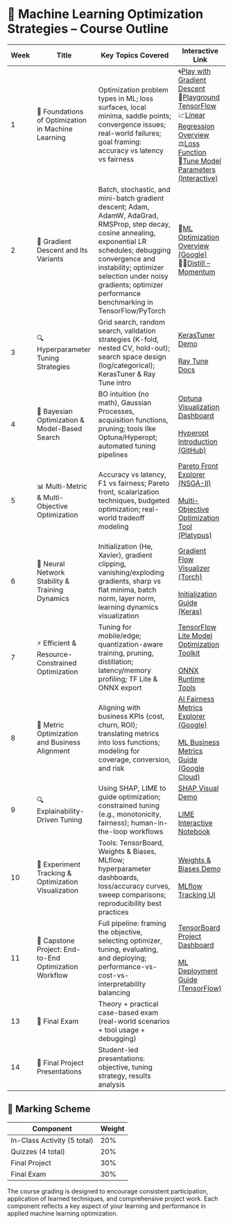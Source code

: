 # 📘 Machine Learning Optimization Strategies – Course Outline
| Week | Title                                                        | Key Topics Covered                                                                                                                                                  | Interactive Link                                                                                                                                                    |
|------|--------------------------------------------------------------|---------------------------------------------------------------------------------------------------------------------------------------------------------------------|---------------------------------------------------------------------------------------------------------------------------------------------------------------------|
| 1    | 🧭 Foundations of Optimization in Machine Learning            | Optimization problem types in ML; loss surfaces, local minima, saddle points; convergence issues; real-world failures; goal framing: accuracy vs latency vs fairness | 🌀[Play with Gradient Descent](https://uclaacm.github.io/gradient-descent-visualiser/#playground)<br>🧪[Playground TensorFlow](https://playground.tensorflow.org/)<br>📈[Linear Regression Overview](https://developers.google.com/machine-learning/crash-course/linear-regression)<br>⚖️[Loss Function](https://developers.google.com/machine-learning/crash-course/linear-regression/loss)<br>🎯[Tune Model Parameters (Interactive)](https://developers.google.com/machine-learning/crash-course/linear-regression/parameters-exercise)|
| 2    | 🧮 Gradient Descent and Its Variants                          | Batch, stochastic, and mini-batch gradient descent; Adam, AdamW, AdaGrad, RMSProp, step decay, cosine annealing, exponential LR schedules; debugging convergence and instability; optimizer selection under noisy gradients; optimizer performance benchmarking in TensorFlow/PyTorch                   |📘[ML Optimization Overview (Google)](https://developers.google.com/machine-learning/crash-course/reducing-loss/gradient-descent)<br>🏃‍♂️[Distill – Momentum](https://distill.pub/2017/momentum/)|
| 3    | 🔍 Hyperparameter Tuning Strategies                           | Grid search, random search, validation strategies (K-fold, nested CV, hold-out); search space design (log/categorical); KerasTuner & Ray Tune intro                 | [KerasTuner Demo](https://keras.io/keras_tuner/)<br><br>[Ray Tune Docs](https://docs.ray.io/en/latest/tune/index.html) |
| 4    | 🧠 Bayesian Optimization & Model-Based Search                 | BO intuition (no math), Gaussian Processes, acquisition functions, pruning; tools like Optuna/Hyperopt; automated tuning pipelines                                  | [Optuna Visualization Dashboard](https://optuna.org/#demo)<br><br>[Hyperopt Introduction (GitHub)](https://github.com/hyperopt/hyperopt) |
| 5    | 📊 Multi-Metric & Multi-Objective Optimization                | Accuracy vs latency, F1 vs fairness; Pareto front, scalarization techniques, budgeted optimization; real-world tradeoff modeling                                     | [Pareto Front Explorer (NSGA-II)](https://nathanrooy.github.io/posts/2020-10-01/pareto-front-visualization/)<br><br>[Multi-Objective Optimization Tool (Platypus)](https://platypus.readthedocs.io/en/latest/) |
| 6    | 🧬 Neural Network Stability & Training Dynamics               | Initialization (He, Xavier), gradient clipping, vanishing/exploding gradients, sharp vs flat minima, batch norm, layer norm, learning dynamics visualization        | [Gradient Flow Visualizer (Torch)](https://torchviz.readthedocs.io/en/latest/)<br><br>[Initialization Guide (Keras)](https://keras.io/api/layers/initializers/) |
| 7    | ⚡ Efficient & Resource-Constrained Optimization              | Tuning for mobile/edge; quantization-aware training, pruning, distillation; latency/memory profiling; TF Lite & ONNX export                                          | [TensorFlow Lite Model Optimization Toolkit](https://www.tensorflow.org/model_optimization)<br><br>[ONNX Runtime Tools](https://onnxruntime.ai/) |
| 8    | 📏 Metric Optimization and Business Alignment                 | Aligning with business KPIs (cost, churn, ROI); translating metrics into loss functions; modeling for coverage, conversion, and risk                                 | [AI Fairness Metrics Explorer (Google)](https://pair-code.github.io/what-if-tool/)<br><br>[ML Business Metrics Guide (Google Cloud)](https://cloud.google.com/blog/products/ai-machine-learning/defining-business-metrics-for-ml-models) |
| 9   | 🔍 Explainability-Driven Tuning                               | Using SHAP, LIME to guide optimization; constrained tuning (e.g., monotonicity, fairness); human-in-the-loop workflows                                               | [SHAP Visual Demo](https://shap.readthedocs.io/en/latest/example_notebooks.html)<br><br>[LIME Interactive Notebook](https://marcotcr.github.io/lime/tutorials/Tutorial%20-%20models%20with%20sklearn.html) |
| 10   | 🧰 Experiment Tracking & Optimization Visualization           | Tools: TensorBoard, Weights & Biases, MLflow; hyperparameter dashboards, loss/accuracy curves, sweep comparisons; reproducibility best practices                     | [Weights & Biases Demo](https://wandb.ai/site)<br><br>[MLflow Tracking UI](https://mlflow.org/docs/latest/tracking.html) |
| 11   | 🚀 Capstone Project: End-to-End Optimization Workflow         | Full pipeline: framing the objective, selecting optimizer, tuning, evaluating, and deploying; performance-vs-cost-vs-interpretability balancing                       | [TensorBoard Project Dashboard](https://www.tensorflow.org/tensorboard/get_started)<br><br>[ML Deployment Guide (TensorFlow)](https://www.tensorflow.org/tfx/guide/serving) |
| 13   | 🧪 Final Exam                                                 | Theory + practical case-based exam (real-world scenarios + tool usage + debugging)                                                                                    | |
| 14   | 🎤 Final Project Presentations                                | Student-led presentations: objective, tuning strategy, results analysis                                                                                               | |

## 🧾 Marking Scheme

| Component         | Weight |
|-------------------|--------|
| In-Class Activity (5 total) | 20%    |
| Quizzes (4 total) | 20%    |
| Final Project     | 30%    |
| Final Exam        | 30%    |

The course grading is designed to encourage consistent participation, application of learned techniques, and comprehensive project work. Each component reflects a key aspect of your learning and performance in applied machine learning optimization.

